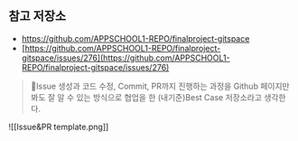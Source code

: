 
## 참고 저장소
- https://github.com/APPSCHOOL1-REPO/finalproject-gitspace
- [https://github.com/APPSCHOOL1-REPO/finalproject-gitspace/issues/276](https://github.com/APPSCHOOL1-REPO/finalproject-gitspace/issues/276)

> Issue 생성과 코드 수정, Commit, PR까지 진행하는 과정을 Github 페이지만 봐도 잘 알 수 있는 방식으로 협업을 한 (내기준)Best Case 저장소라고 생각한다.

![[Issue&PR template.png]]